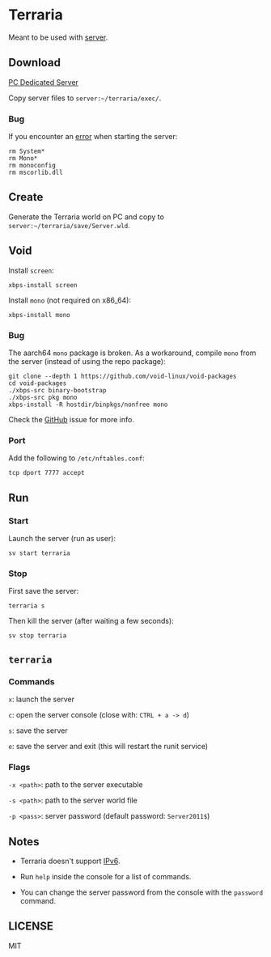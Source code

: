 # Terraria

Meant to be used with [server](https://gitlab.com/camj/server).

## Download

[PC Dedicated Server](https://terraria.org/)

Copy server files to `server:~/terraria/exec/`.

### Bug

If you encounter an
[error](https://terraria.fandom.com/wiki/Server#Troubleshooting) when starting the server:

```
rm System*
rm Mono*
rm monoconfig
rm mscorlib.dll
```

## Create

Generate the Terraria world on PC and copy to `server:~/terraria/save/Server.wld`.

## Void

Install `screen`:

```
xbps-install screen
```

Install `mono` (not required on x86_64):

```
xbps-install mono
```

### Bug

The aarch64 `mono` package is broken.
As a workaround, compile `mono` from the server (instead of using the repo package):

```
git clone --depth 1 https://github.com/void-linux/void-packages
cd void-packages
./xbps-src binary-bootstrap
./xbps-src pkg mono
xbps-install -R hostdir/binpkgs/nonfree mono
```

Check the [GitHub](https://github.com/void-linux/void-packages/issues/46881) issue for more info.

### Port

Add the following to `/etc/nftables.conf`:

```
tcp dport 7777 accept
```

## Run

### Start

Launch the server (run as user):

```
sv start terraria
```

### Stop

First save the server:

```
terraria s
```

Then kill the server (after waiting a few seconds):

```
sv stop terraria
```

## `terraria`

### Commands

`x`: launch the server

`c`: open the server console (close with: `CTRL + a -> d`)

`s`: save the server

`e`: save the server and exit (this will restart the runit service)

### Flags

`-x <path>`: path to the server executable

`-s <path>`: path to the server world file

`-p <pass>`: server password (default password: `Server2011$`)

## Notes

* Terraria doesn't support
[IPv6](https://forums.terraria.org/index.php?threads/ipv6-support.104448/post-2805121).

* Run `help` inside the console for a list of commands.

* You can change the server password from the console with the `password` command.

## LICENSE

MIT

